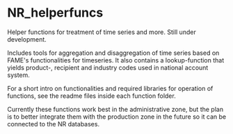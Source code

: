 # NR_helperfuncs
 Helper functions for treatment of time series and more. Still under development.

 Includes tools for aggregation and disaggregation of time series based on FAME's functionalities for timeseries. It also contains a lookup-function that yields product-, recipient and industry codes used in national account system.

 For a short intro on functionalities and required libraries for operation of functions, see the readme files inside each function folder.

 Currently these functions work best in the administrative zone, but the plan is to better integrate them with the production zone in the future so it can be connected to the NR databases.
 

